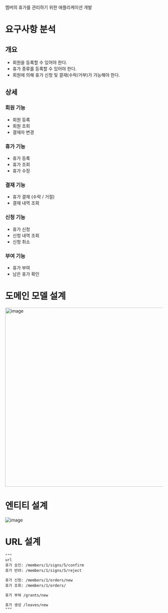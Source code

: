 멤버의 휴가를 관리하기 위한 애플리케이션 개발

# 요구사항 분석

## 개요

- 회원을 등록할 수 있어야 한다.
- 휴가 종류를 등록할 수 있어야 한다.
- 회원에 의해 휴가 신청 및 결재(수락/거부)가 가능해야 한다.

## 상세

### 회원 기능

- 회원 등록
- 회원 조회
- 결재자 변경

### 휴가 기능

- 휴가 등록
- 휴가 조회
- 휴가 수정

### 결재 기능

- 휴가 결재 (수락 / 거절)
- 결재 내역 조회

### 신청 기능

- 휴가 신청
- 신청 내역 조회
- 신청 취소

### 부여 기능

- 휴가 부여
- 남은 휴가 확인

# 도메인 모델 설계
<img width="572" alt="image" src="https://user-images.githubusercontent.com/23291627/172041701-46d2198e-8113-4c75-bdd8-860db97a44b4.png">


# 엔티티 설계
![image](https://user-images.githubusercontent.com/23291627/173229934-c638b071-3816-41ef-aff0-032acc35c764.png)


# URL 설계
```
"""
url
휴가 승인: /members/1/signs/5/confirm
휴가 반려: /members/1/signs/5/reject

휴가 신청: /members/1/orders/new
휴가 조회: /members/1/orders/

휴가 부여 /grants/new

휴가 생성 /leaves/new
"""
```


